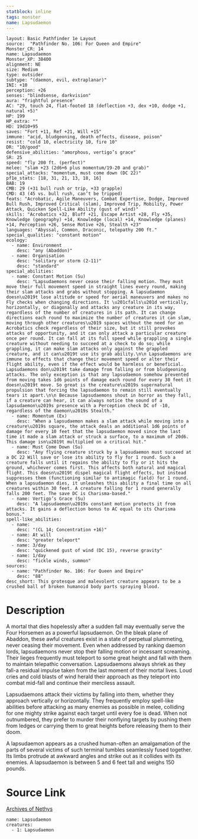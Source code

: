 ```yaml
---
statblock: inline
tags: monster
name: Lapsudaemon
---
```

```statblock
layout: Basic Pathfinder 1e Layout
source:  "Pathfinder No. 106: For Queen and Empire"
Monster_CR: 14
name: Lapsudaemon
Monster_XP: 38400
alignment: NE
size: Medium
type: outsider
subtype: "(daemon, evil, extraplanar)"
INI: +10
perception: +26
senses: "blindsense, darkvision"
aura: "frightful presence"
AC: "29, touch 24, flat-footed 18 (deflection +3, dex +10, dodge +1, natural +5)"
HP: 199
HP_extra: ""
HD: 19d10+95
saves: "Fort +11, Ref +21, Will +15"
immune: "acid, bludgeoning, death effects, disease, poison"
resist: "cold 10, electricity 10, fire 10"
DR: "10/good"
defensive_abilities: "amorphous, vertigo’s grace"
SR: 25
speed: "fly 200 ft. (perfect)"
melee: "slam +23 (2d6+6 plus momentum/19-20 and grab)"
special_attacks: "momentum, must come down (DC 22)"
pf1e_stats: [18, 31, 21, 13, 18, 16]
BAB: 19
CMB: 29 (+31 bull rush or trip, +33 grapple)
CMD: 43 (45 vs. bull rush, can’t be tripped)
feats: "Acrobatic, Agile Maneuvers, Combat Expertise, Dodge, Improved Bull Rush, Improved Critical (slam), Improved Trip, Mobility, Power Attack, Quicken Spell-Like Ability (gust of wind)"
skills: "Acrobatics +32, Bluff +21, Escape Artist +28, Fly +35, Knowledge (geography) +14, Knowledge (local) +14, Knowledge (planes) +14, Perception +26, Sense Motive +26, Stealth +23"
languages: "Abyssal, Common, Draconic, telepathy 200 ft."
special_qualities: "constant motion"
ecology:
  - name: Environment
    desc: "any (Abaddon)"
  - name: Organisation
    desc: "solitary or storm (2-11)"
    desc: "standard"
special_abilities:
  - name: Constant Motion (Su)
    desc: "Lapsudaemons never cease their falling motion. They must move their full movement speed in straight lines every round, making their slam attacks and grabs without stopping. A lapsudaemon doesn\u2019t lose altitude or speed for aerial maneuvers and makes no Fly checks when changing directions. It \u201cfalls\u201d vertically, horizontally, or diagonally and attacks any creature in its way, regardless of the number of creatures in its path. It can change directions each round to maximize the number of creatures it can slam, moving through other creatures\u2019 spaces without the need for an Acrobatics check regardless of their size, but it still provokes attacks of opportunity, and it can only attack a particular creature once per round. It can fall at its full speed while grappling a single creature without needing to succeed at a check to do so; while grappling, it can make slam attacks only against the grappled creature, and it can\u2019t use its grab ability.\n\n Lapsudaemons are immune to effects that change their movement speed or alter their flight ability, even if the effect would be harmless or beneficial. Lapsudaemons don\u2019t take damage from falling or from bludgeoning attacks. The only exception is that any lapsudaemon somehow prevented from moving takes 1d6 points of damage each round for every 30 feet it doesn\u2019t move. So great is the creature\u2019s supernatural propulsion that forcing the lapsudaemon to remain still eventually tears it apart.\n\n Because lapsudaemons shout in horror as they fall, if a creature can hear, it can always notice the sound of a lapsudaemon\u2019s presence with a Perception check DC of -10, regardless of the daemon\u2019s Stealth."
  - name: Momentum (Ex)
    desc: "When a lapsudaemon makes a slam attack while moving into a creature\u2019s square, the attack deals an additional 1d6 points of damage for every 10 feet that the lapsudaemon moved since the last time it made a slam attack or struck a surface, to a maximum of 20d6. This damage isn\u2019t multiplied on a critical hit."
  - name: Must Come Down (Su)
    desc: "Any flying creature struck by a lapsudaemon must succeed at a DC 22 Will save or lose its ability to fly for 1 round. Such a creature falls until it regains the ability to fly or it hits the ground, whichever comes first. This affects both natural and magical flight. This doesn\u2019t dispel magical flight effects, but instead suppresses them (functioning similar to antimagic field) for 1 round. When a lapsudaemon dies, it unleashes this ability a final time on all creatures within 30 feet. A creature falling for 1 round generally falls 200 feet. The save DC is Charisma-based."
  - name: Vertigo’s Grace (Su)
    desc: "A lapsudaemon\u2019s constant motion protects it from attacks. It gains a deflection bonus to AC equal to its Charisma bonus."
spell-like_abilities:
  - name:
    desc: "(CL 14; Concentration +16)"
  - name: At will
    desc: "greater teleport"
  - name: 3/day
    desc: "quickened gust of wind (DC 15), reverse gravity"
  - name: 1/day
    desc: "fickle winds, summon"
sources:
  - name: "Pathfinder No. 106: For Queen and Empire"
    desc: "88"
desc_short: This grotesque and malevolent creature appears to be a crushed ball of broken humanoid body parts spraying blood.
```
# Description
A mortal that dies hopelessly after a sudden fall may eventually serve the Four Horsemen as a powerful lapsudaemon. On the bleak plane of Abaddon, these awful creatures exist in a state of perpetual plummeting, never ceasing their movement. Even when addressed by ranking daemon lords, lapsudaemons never stop their falling motion or incessant screaming. Their lieges frequently must teleport to some great height and fall with them to maintain telepathic conversation. Lapsudaemons always shriek as they fall-a residual impulse taken from the last moment of their mortal lives. Loud cries and cold blasts of wind herald their approach as they teleport into combat mid-fall and continue their merciless assault.

Lapsudaemons attack their victims by falling into them, whether they approach vertically or horizontally. They frequently employ spell-like abilities before attacking as many enemies as possible in melee, colliding for one mighty strike against each target until every foe is dead. When not outnumbered, they prefer to murder their nonflying targets by pushing them from ledges or carrying them to great heights before releasing them to their doom.

A lapsudaemon appears as a crushed human-often an amalgamation of the parts of several victims of such terminal tumbles seamlessly fused together. Its limbs protrude at awkward angles and strike out as it collides with its enemies. A lapsudaemon is between 5 and 6 feet tall and weighs 150 pounds.
# Source Link
[Archives of Nethys](https://aonprd.com/MonsterDisplay.aspx?ItemName=Lapsudaemon)
```encounter-table
name: Lapsudaemon
creatures:
  - 1: Lapsudaemon
```
